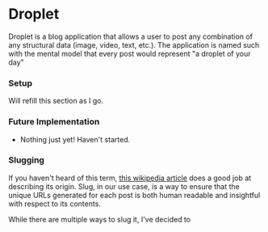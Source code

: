 Droplet
=======

Droplet is a blog application that allows a user to post any combination of any structural data (image, video, text, etc.).
The application is named such with the mental model that every post would represent "a droplet of your day"

### Setup

Will refill this section as I go.

### Future Implementation

- Nothing just yet! Haven't started.

### Slugging

If you haven't heard of this term, [this wikipedia article](https://en.wikipedia.org/wiki/Slug_(publishing)) does a good job at describing its origin. Slug, in our use case, is a way to ensure that the unique URLs generated for each post is both human readable and insightful with respect to its contents.

While there are multiple ways to slug it, I've decided to 